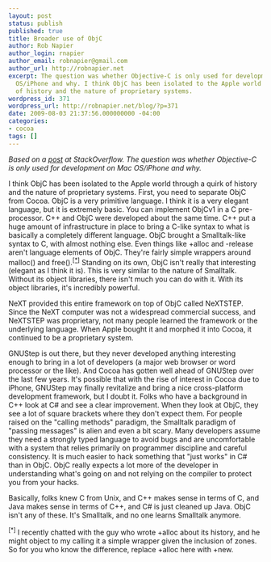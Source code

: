 ```yaml
---
layout: post
status: publish
published: true
title: Broader use of ObjC
author: Rob Napier
author_login: rnapier
author_email: robnapier@gmail.com
author_url: http://robnapier.net
excerpt: The question was whether Objective-C is only used for development on Mac
  OS/iPhone and why. I think ObjC has been isolated to the Apple world through a quirk
  of history and the nature of proprietary systems.
wordpress_id: 371
wordpress_url: http://robnapier.net/blog/?p=371
date: 2009-08-03 21:37:56.000000000 -04:00
categories:
- cocoa
tags: []
---
```

<i>Based on a <a href="http://stackoverflow.com/questions/874690/is-objective-c-only-used-for-development-on-mac-os-iphone/874837">post</a> at StackOverflow. The question was whether Objective-C is only used for development on Mac OS/iPhone and why.</i>

I think ObjC has been isolated to the Apple world through a quirk of history and the nature of proprietary systems.
<a id="more"></a><a id="more-371"></a>
First, you need to separate ObjC from Cocoa. ObjC is a very primitive language. I think it is a very elegant language, but it is extremely basic. You can implement ObjCv1 in a C pre-processor. C++ and ObjC were developed about the same time. C++ put a huge amount of infrastructure in place to bring a C-like syntax to what is basically a completely different language. ObjC brought a Smalltalk-like syntax to C, with almost nothing else. Even things like +alloc and -release aren't language elements of ObjC. They're fairly simple wrappers around malloc() and free().<sup><a href="#footnote-1">[*]</a></sup> Standing on its own, ObjC isn't really that interesting (elegant as I think it is). This is very similar to the nature of Smalltalk. Without its object libraries, there isn't much you can do with it. With its object libraries, it's incredibly powerful.

NeXT provided this entire framework on top of ObjC called NeXTSTEP. Since the NeXT computer was not a widespread commercial success, and NeXTSTEP was proprietary, not many people learned the framework or the underlying language. When Apple bought it and morphed it into Cocoa, it continued to be a proprietary system.

GNUStep is out there, but they never developed anything interesting enough to bring in a lot of developers (a major web browser or word processor or the like). And Cocoa has gotten well ahead of GNUStep over the last few years. It's possible that with the rise of interest in Cocoa due to iPhone, GNUStep may finally revitalize and bring a nice cross-platform development framework, but I doubt it. Folks who have a background in C++ look at C# and see a clear improvement. When they look at ObjC, they see a lot of square brackets where they don't expect them. For people raised on the "calling methods" paradigm, the Smalltalk paradigm of "passing messages" is alien and even a bit scary. Many developers assume they need a strongly typed language to avoid bugs and are uncomfortable with a system that relies primarily on programmer discipline and careful consistency. It is much easier to hack something that "just works" in C# than in ObjC. ObjC really expects a lot more of the developer in understanding what's going on and not relying on the compiler to protect you from your hacks.

Basically, folks knew C from Unix, and C++ makes sense in terms of C, and Java makes sense in terms of C++, and C# is just cleaned up Java. ObjC isn't any of these. It's Smalltalk, and no one learns Smalltalk anymore.

<sup><a name="footnote-1">[*]</a></sup> I recently chatted with the guy who wrote +alloc about its history, and he might object to my calling it a simple wrapper given the inclusion of zones. So for you who know the difference, replace +alloc here with +new.
